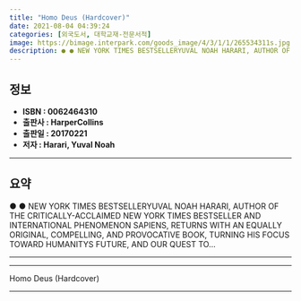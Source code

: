 ```yaml
---
title: "Homo Deus (Hardcover)"
date: 2021-08-04 04:39:24
categories: [외국도서, 대학교재-전문서적]
image: https://bimage.interpark.com/goods_image/4/3/1/1/265534311s.jpg
description: ● ● NEW YORK TIMES BESTSELLERYUVAL NOAH HARARI, AUTHOR OF THE CRITICALLY-ACCLAIMED NEW YORK TIMES BESTSELLER AND INTERNATIONAL PHENOMENON SAPIENS, RETURNS WIT
---
```


## **정보**

- **ISBN : 0062464310**
- **출판사 : HarperCollins**
- **출판일 : 20170221**
- **저자 : Harari, Yuval Noah**

------



## **요약**

●  ●  NEW YORK TIMES BESTSELLERYUVAL NOAH HARARI, AUTHOR OF THE CRITICALLY-ACCLAIMED NEW YORK TIMES BESTSELLER AND INTERNATIONAL PHENOMENON SAPIENS, RETURNS WITH AN EQUALLY ORIGINAL, COMPELLING, AND PROVOCATIVE BOOK, TURNING HIS FOCUS TOWARD HUMANITYS FUTURE, AND OUR QUEST TO... 

------



------


Homo Deus (Hardcover) 

------


